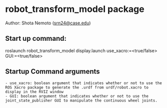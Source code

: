 # robot_transform_model package
Author: Shota Nemoto (srn24@case.edu)

## Start up command:
roslaunch robot_transform_model display.launch use_xacro:=<true/false> GUI:=<true/false>

## Startup Command arguments
    - use_xacro: boolean argument that indicates whether or not to use the ROS Xacro package to generate the .urdf from urdf/robot.xacro to display in the RVIZ window 
    - GUI: boolean argument that indicates whether or not to use the joint_state_publisher GUI to manipulate the continuous wheel joints.